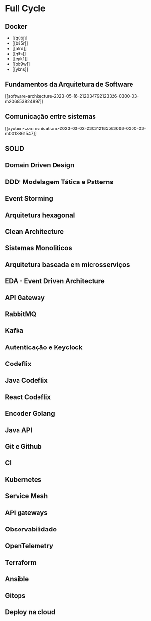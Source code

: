 # Full Cycle

## Docker

*   \[\[q06j]]
*   \[\[b85r]]
*   \[\[afrd]]
*   \[\[qlfs]]
*   \[\[epk1]]
*   \[\[ob9w]]
*   \[\[ykns]]

## Fundamentos da Arquitetura de Software

\[\[software-architecture-2023-05-16-212034792123326-0300-03-m206953824897]]

## Comunicação entre sistemas

\[\[system-communications-2023-06-02-230312185583668-0300-03-m0013861547]]

## SOLID

## Domain Driven Design

## DDD: Modelagem Tática e Patterns

## Event Storming

## Arquitetura hexagonal

## Clean Architecture

## Sistemas Monoliticos

## Arquitetura baseada em microsserviços

## EDA - Event Driven Architecture

## API Gateway

## RabbitMQ

## Kafka

## Autenticação e Keyclock

## Codeflix

## Java Codeflix

## React Codeflix

## Encoder Golang

## Java API

## Git e Github

## CI

## Kubernetes

## Service Mesh

## API gateways

## Observabilidade

## OpenTelemetry

## Terraform

## Ansible

## Gitops

## Deploy na cloud
